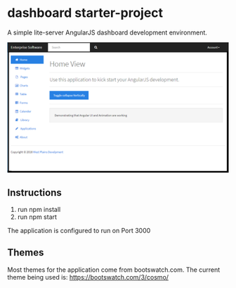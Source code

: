 # dashboard starter-project
A simple lite-server AngularJS dashboard development environment.

![alt text](dashboard.PNG "Dashboard")

## Instructions
1. run npm install 
1. run npm start

The application is configured to run on Port 3000

## Themes
Most themes for the application come from bootswatch.com. The current theme being used is: https://bootswatch.com/3/cosmo/

